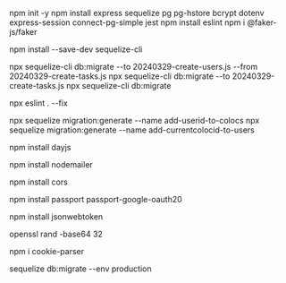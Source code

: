 npm init -y
npm install express sequelize pg pg-hstore bcrypt dotenv express-session connect-pg-simple jest 
npm install eslint
npm i @faker-js/faker

<!-- Pour installer la CLI Sequelize : -->
npm install --save-dev sequelize-cli
<!-- Créer/exécuter les tables dans la base de données -->
<!-- Effectuer la migration dans l'ordre des tables en spécifiant le nom du fichier -->
npx sequelize-cli db:migrate --to 20240329-create-users.js --from 20240329-create-tasks.js
npx sequelize-cli db:migrate --to 20240329-create-tasks.js
npx sequelize-cli db:migrate

<!-- Fonctionnalité de correction automatique pour certaines règles -->
npx eslint . --fix

<!-- Au fil du projet, on se rends compte que pour définir une association pour qu'un Users puisse créer plusieurs Colocs (dans la vie du compte) mais qu'il puisse appartenir qu'à une seule Colocs -->
<!-- Pour cela nous faisons une nouvelle migration Sequelize pour MAJ la BDD -->
npx sequelize migration:generate --name add-userid-to-colocs
npx sequelize migration:generate --name add-currentcolocid-to-users

<!-- Nous permettra de gérer les dates pour la fréquence des tâches -->
npm install dayjs

<!-- nodemailer est un module qui permet d'envoyer des e-mails facilement depuis Node.js. pour le Reset Password -->
npm install nodemailer

<!-- Pour configurer les CORS sur le serveur backend et autoriser les requêtes coté frontend -->
npm install cors

<!-- Dépendance pour gérer l'authentification par le compte Google -->
npm install passport passport-google-oauth20

<!-- Changement majeur sur le projet de express-session à JWT car difficultés à gérer les cookies côté front -->
npm install jsonwebtoken

<!-- Pour générer une chaîne aléatoire encodée en base64 pour la clé secrète -->
openssl rand -base64 32

<!-- installation de cookie parser pour la lecture des cookies notamment ceux pour la génération de accessToken et refreshToken -->
npm i cookie-parser

<!-- J'effectue ma migration sur l'environnement de production, c'est à dire la BDD Render utilisée pour le deploy -->
sequelize db:migrate --env production
